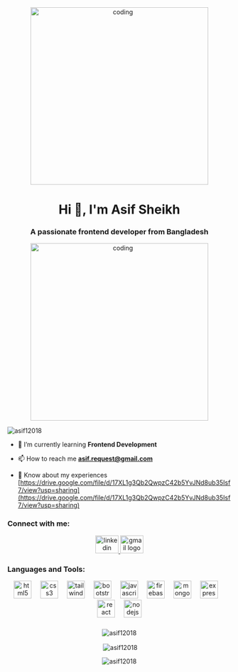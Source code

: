 
<div align="center">
  <img align="center" alt="coding" width="400" src="https://i.postimg.cc/QN2nRQyv/1.png">
</div>

<h1 align="center">Hi 👋, I'm Asif Sheikh</h1>
<h3 align="center">A passionate frontend developer from Bangladesh</h3>

<div align="center">
  <img align="center" alt="coding" width="400" src="https://user-images.githubusercontent.com/55389276/140866485-8fb1c876-9a8f-4d6a-98dc-08c4981eaf70.gif">
</div>


<p align="left"> <img src="https://komarev.com/ghpvc/?username=asif12018&label=Profile%20views&color=0e75b6&style=flat" alt="asif12018" /> </p>



- 🌱 I’m currently learning **Frontend Development**

- 📫 How to reach me **asif.request@gmail.com**

- 📄 Know about my experiences [https://drive.google.com/file/d/17XL1g3Qb2QwpzC42b5YvJNd8ub35Isf7/view?usp=sharing](https://drive.google.com/file/d/17XL1g3Qb2QwpzC42b5YvJNd8ub35Isf7/view?usp=sharing)

<h3 align="left">Connect with me:</h3>
<p align="left">

  <div align="center">
  <a href="https://www.linkedin.com/in/mdasifsheikh-2000diu/" target="_blank">
    <img src="https://raw.githubusercontent.com/maurodesouza/profile-readme-generator/master/src/assets/icons/social/linkedin/default.svg" width="52" height="40" alt="linkedin logo"  />
  </a>
  <a href="mailto:asif.request@gmail.com?subject=Subject%20Here&body=Body%20text%20here" target="_blank">
    <img src="https://raw.githubusercontent.com/maurodesouza/profile-readme-generator/master/src/assets/icons/social/gmail/default.svg" width="52" height="40" alt="gmail logo"  />
  </a>
</div>

###
</p>

<h3 align="left">Languages and Tools:</h3>


<div align="center">
  <img src="https://cdn.jsdelivr.net/gh/devicons/devicon/icons/html5/html5-original.svg" height="40" alt="html5 logo"  />
  <img width="12" />
  <img src="https://cdn.jsdelivr.net/gh/devicons/devicon/icons/css3/css3-original.svg" height="40" alt="css3 logo"  />
  <img width="12" />
  <img src="https://skillicons.dev/icons?i=tailwind" height="40" alt="tailwindcss logo"  />
  <img width="12" />
  <img src="https://skillicons.dev/icons?i=bootstrap" height="40" alt="bootstrap logo"  />
  <img width="12" />
  <img src="https://cdn.jsdelivr.net/gh/devicons/devicon/icons/javascript/javascript-original.svg" height="40" alt="javascript logo"  />
  <img width="12" />
  <img src="https://skillicons.dev/icons?i=firebase" height="40" alt="firebase logo"  />
  <img width="12" />
  <img src="https://skillicons.dev/icons?i=mongodb" height="40" alt="mongodb logo"  />
  <img width="12" />
  <img src="https://skillicons.dev/icons?i=express" height="40" alt="express logo"  />
  <img width="12" />
  <img src="https://cdn.jsdelivr.net/gh/devicons/devicon/icons/react/react-original.svg" height="40" alt="react logo"  />
  <img width="12" />
  <img src="https://skillicons.dev/icons?i=nodejs" height="40" alt="nodejs logo"  />
</div>

###


###

<div align="center"><p><img align="center" src="https://github-readme-stats.vercel.app/api/top-langs?username=asif12018&show_icons=true&locale=en&layout=compact" alt="asif12018" /></p></div>

<div align="center">

  <p>&nbsp;<img align="center" src="https://github-readme-stats.vercel.app/api?username=asif12018&show_icons=true&locale=en" alt="asif12018" /></p>
</div>



<div align="center">
  <p><img align="center" src="https://github-readme-streak-stats.herokuapp.com/?user=asif12018&" alt="asif12018" /></p>
</div>

<br clear="both">




